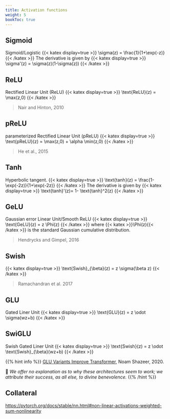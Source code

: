 ```yaml
---
title: Activation functions
weight: 5
bookToc: true
---
```


## Sigmoid

Sigmoid/Logistic
{{< katex display=true >}}
\sigma(z) = \frac{1}{1+\exp(-z)}
{{< /katex >}}
The derivative is given by
{{< katex display=true >}}
\sigma'(z) = \sigma(z)(1-\sigma(z))
{{< /katex >}}

## ReLU

Rectified Linear Unit (ReLU)
{{< katex display=true >}}
\text{ReLU}(z) = \max(z,0)
{{< /katex >}}

> Nair and Hinton, 2010

## pReLU

parameterized Rectified Linear Unit (pReLU)
{{< katex display=true >}}
\text{pReLU}(z) = \max(z,0) + \alpha \min(z,0)
{{< /katex >}}

> He et al., 2015

## Tanh

Hyperbolic tangent.
{{< katex display=true >}}
\text{tanh}(z) = \frac{1-\exp(-2z)}{1+\exp(-2z)}
{{< /katex >}}
The derivative is given by
{{< katex display=true >}}
\text{tanh}'(z)= 1- \text{tanh}^2(z)
{{< /katex >}}

## GeLU
Gaussian error Linear Unit/Smooth ReLU
{{< katex display=true >}}
\text{GeLU}(z) = z \Phi(z)
{{< /katex >}}
where {{< katex >}}\Phi(z){{< /katex >}} is the standard Gaussian cumulative distribution.

> Hendrycks and Gimpel, 2016

## Swish

{{< katex display=true >}}
\text{Swish}_{\beta}(z) = z \sigma(\beta z)
{{< /katex >}}
> Ramachandran et al. 2017

## GLU
Gated Liner Unit
{{< katex display=true >}}
\text{GLU}(z) = z \odot \sigma(wz+b)
{{< /katex >}}



## SwiGLU

Swish Gated Liner Unit
{{< katex display=true >}}
\text{Swish}(z) = z \odot \text{Swish}_{\beta}(wz+b)
{{< /katex >}}

{{% hint info %}}
[GLU Variants Improve Transformer](https://arxiv.org/pdf/2002.05202), Noam Shazeer, 2020.

🤷 *We offer no explanation as to why these architectures seem to work; we attribute their success, as all else, to divine benevolence.*
{{% /hint %}}



## Collateral

https://pytorch.org/docs/stable/nn.html#non-linear-activations-weighted-sum-nonlinearity

